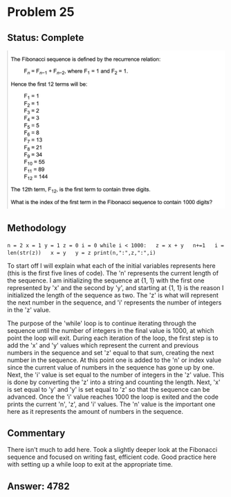 # Problem 25

## Status: Complete

![problem-25](https://github.com/dvb2017/project-euler/blob/main/problem-25/problem-25.png)

## Methodology

`n = 2
x = 1
y = 1
z = 0
i = 0
while i < 1000:
  z = x + y
  n+=1
  i = len(str(z))
  x = y
  y = z
print(n,":",z,":",i)`

To start off I will explain what each of the initial variables represents here (this is the first five lines of code).  The 'n' represents the current length of the sequence.  I am initializing the sequence at {1, 1} with the first one represented by 'x' and the second by 'y', and starting at {1, 1} is the reason I initialized the length of the sequence as two.  The 'z' is what will represent the next number in the sequence, and 'i' represents the number of integers in the 'z' value.  

The purpose of the 'while' loop is to continue iterating through the sequence until the number of integers in the final value is 1000, at which point the loop will exit.  During each iteration of the loop, the first step is to add the 'x' and 'y' values which represent the current and previous numbers in the sequence and set 'z' equal to that sum, creating the next number in the sequence.  At this point one is added to the 'n' or index value since the current value of numbers in the sequence has gone up by one.  Next, the 'i' value is set equal to the number of integers in the 'z' value.  This is done by converting the 'z' into a string and counting the length.  Next, 'x' is set equal to 'y' and 'y' is set equal to 'z' so that the sequence can be advanced.  Once the 'i' value reaches 1000 the loop is exited and the code prints the current 'n', 'z', and 'i' values.  The 'n' value is the important one here as it represents the amount of numbers in the sequence.  

## Commentary
There isn't much to add here.  Took a slightly deeper look at the Fibonacci sequence and focused on writing fast, efficient code.  Good practice here with setting up a while loop to exit at the appropriate time.

## Answer: 4782


